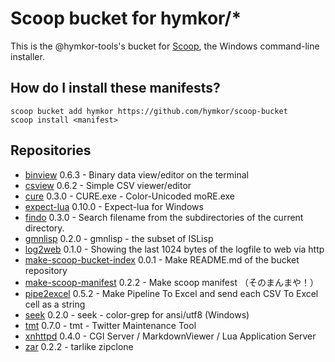 Scoop bucket for hymkor/\*
==========================

<!-- Uncomment the following line after replacing placeholders -->
<!--[![Tests](https://github.com/hymkor/scoop-repos/actions/workflows/ci.yml/badge.svg)](https://github.com/hymkor/scoop-repos/actions/workflows/ci.yml) [![Excavator](https://github.com/hymkor/scoop-repos/actions/workflows/excavator.yml/badge.svg)](https://github.com/hymkor/scoop-repos/actions/workflows/excavator.yml)-->

This is the @hymkor-tools's bucket for [Scoop](https://scoop.sh), the Windows command-line installer.

How do I install these manifests?
---------------------------------

```
scoop bucket add hymkor https://github.com/hymkor/scoop-bucket
scoop install <manifest>
```

Repositories
------------

* [binview](https://github.com/hymkor/binview) 0.6.3 - Binary data view/editor on the terminal
* [csview](https://github.com/hymkor/csview) 0.6.2 - Simple CSV viewer/editor
* [cure](https://github.com/hymkor/cure) 0.3.0 - CURE.exe - Color-Unicoded moRE.exe
* [expect-lua](https://github.com/hymkor/expect) 0.10.0 - Expect-lua for Windows
* [findo](https://github.com/hymkor/findo) 0.3.0 - Search filename from the subdirectories of the current directory.
* [gmnlisp](https://github.com/hymkor/gmnlisp) 0.2.0 - gmnlisp - the subset of ISLisp
* [log2web](https://github.com/hymkor/log2web) 0.1.0 - Showing the last 1024 bytes of the logfile to web via http
* [make-scoop-bucket-index](https://github.com/hymkor/make-scoop-bucket-index) 0.0.1 - Make README.md of the bucket repository
* [make-scoop-manifest](https://github.com/hymkor/make-scoop-manifest) 0.2.2 - Make scoop manifest （そのまんまや！）
* [pipe2excel](https://github.com/hymkor/pipe2excel) 0.5.2 - Make Pipeline To Excel and send each CSV To Excel cell as a string
* [seek](https://github.com/hymkor/seek) 0.2.0 - seek - color-grep for ansi/utf8 (Windows)
* [tmt](https://github.com/hymkor/tmt) 0.7.0 - tmt - Twitter Maintenance Tool
* [xnhttpd](https://github.com/hymkor/xnhttpd) 0.4.0 - CGI Server / MarkdownViewer / Lua Application Server
* [zar](https://github.com/hymkor/zar) 0.2.2 - tarlike zipclone
